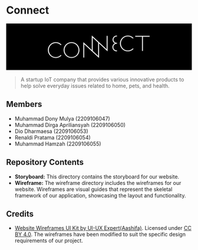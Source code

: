 # Connect

<img  src=".github/banner.png" />

> A startup IoT company that provides various innovative products to help solve everyday issues related to home, pets, and health.

## Members

- Muhammad Dony Mulya (2209106047)
- Muhammad Dirga Apriliansyah (2209106050)
- Dio Dharmaesa (2209106053)
- Renaldi Pratama (2209106054)
- Muhammad Hamzah (2209106055)

## Repository Contents

- **Storyboard:** This directory contains the storyboard for our website.
- **Wireframe:** The wireframe directory includes the wireframes for our website. Wireframes are visual guides that represent the skeletal framework of our application, showcasing the layout and functionality.

## Credits

- [Website Wireframes UI Kit by UI-UX Expert(Aashifa)](https://www.figma.com/community/file/1212997233512196965). Licensed under [CC BY 4.0](https://creativecommons.org/licenses/by/4.0/).
  The wireframes have been modified to suit the specific design requirements of our project.
